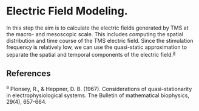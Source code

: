 # Electric Field Modeling.
In this step the aim is to calculate the electric fields generated by TMS at the macro- and mesoscopic scale. This includes computing the spatial distribution and time course of the TMS electric field. Since the stimulation frequency is relatively low, we can use the quasi-static approximation to separate the spatial and temporal components of the electric field.<sup>[a](#myfootnoteA)</sup>

## References
<sup><a name="myfootnoteA">a</a></sup> Plonsey, R., & Heppner, D. B. (1967). Considerations of quasi-stationarity in electrophysiological systems. The Bulletin of mathematical biophysics, 29(4), 657-664.
